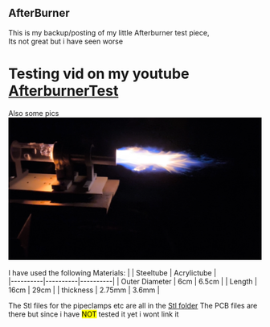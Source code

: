 ## AfterBurner

This is my backup/posting of my little Afterburner test piece, \
Its not great but i have seen worse
# Testing vid on my youtube [AfterburnerTest](https://youtu.be/r_q5uBkwENI?si=lZsYyg5NFj2jl1zo)
Also some pics
![Afterburner]( https://github.com/UwUyourmom/AfterBurner/blob/main/pics/untitled-f000051.png)

I have used the following Materials: 
|          | Steeltube | Acrylictube |  
|----------|----------|----------|
| Outer Diameter   | 6cm  | 6.5cm |
| Length    | 16cm  | 29cm  |
| thickness    |  2.75mm  | 3.6mm  |


The Stl files for the pipeclamps etc are all in the [Stl folder](https://github.com/UwUyourmom/AfterBurner/tree/main/STL)
The PCB files are there but since i have <mark>NOT</mark> tested it yet i wont link it










